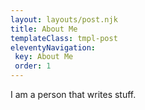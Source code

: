 ```yaml
---
layout: layouts/post.njk
title: About Me
templateClass: tmpl-post
eleventyNavigation:
 key: About Me
 order: 1
---
```


I am a person that writes stuff.
